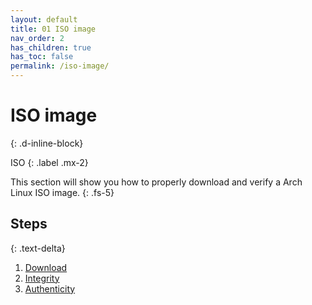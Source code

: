 ```yaml
---
layout: default
title: 01 ISO image
nav_order: 2
has_children: true
has_toc: false
permalink: /iso-image/
---
```


# ISO image
{: .d-inline-block}

ISO
{: .label .mx-2}

This section will show you how to properly download and verify a Arch Linux ISO image.
{: .fs-5}

## Steps
{: .text-delta}

1. [Download](/Andromeda/iso-image/download/)
1. [Integrity](/Andromeda/iso-image/integrity/)
1. [Authenticity](/Andromeda/iso-image/authenticity/)
